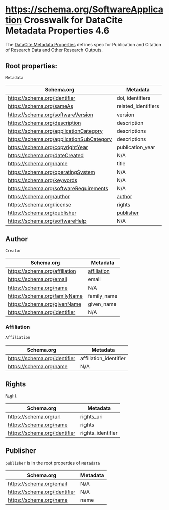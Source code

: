 # https://schema.org/SoftwareApplication Crosswalk for DataCite Metadata Properties 4.6 

The [DataCite Metadata Properties](https://inveniordm.docs.cern.ch/reference/metadata/#metadata) defines spec for Publication and Citation of Research Data and Other Research Outputs.

## Root properties:

```
Metadata
```

| Schema.org                                | Metadata                |
|-------------------------------------------|-------------------------|
| https://schema.org/identifier             | doi, identifiers        |
| https://schema.org/sameAs                 | related_identifiers     |
| https://schema.org/softwareVersion        | version                 |
| https://schema.org/description            | description             |
| https://schema.org/applicationCategory    | descriptions            |
| https://schema.org/applicationSubCategory | descriptions            |
| https://schema.org/copyrightYear          | publication_year        |
| https://schema.org/dateCreated            | N/A                     |
| https://schema.org/name                   | title                   |
| https://schema.org/operatingSystem        | N/A                     |
| https://schema.org/keywords               | N/A                     |
| https://schema.org/softwareRequirements   | N/A                     |
| https://schema.org/author                 | [author](#author)       |
| https://schema.org/license                | [rights](#rights)       |
| https://schema.org/publisher              | [publisher](#publisher) |
| https://schema.org/softwareHelp           | N/A                     |

## <a id="author"></a> Author

```
Creator
```


| Schema.org                     | Metadata                    |
|--------------------------------|-----------------------------|
| https://schema.org/affiliation | [affiliation](#affiliation) |
| https://schema.org/email       | email                       |
| https://schema.org/name        | N/A                         |
| https://schema.org/familyName  | family_name                 |
| https://schema.org/givenName   | given_name                  |
| https://schema.org/identifier  | N/A                         |

  
### <a id="affiliation"></a> Affiliation

```
Affiliation
```

| Schema.org                    | Metadata               |
|-------------------------------|------------------------|
| https://schema.org/identifier | affiliation_identifier |
| https://schema.org/name       | N/A                    |

## <a id="rights"></a> Rights

```
Right
```

| Schema.org                    | Metadata          |
|-------------------------------|-------------------|
| https://schema.org/url        | rights_uri        |
| https://schema.org/name       | rights            |
| https://schema.org/identifier | rights_identifier |

## <a id="publisher"></a> Publisher

`publisher` is in the root properties of `Metadata`

| Schema.org                    | Metadata   |
|-------------------------------|------------|
| https://schema.org/email      | N/A        |
| https://schema.org/identifier | N/A        |
| https://schema.org/name       | name       |
